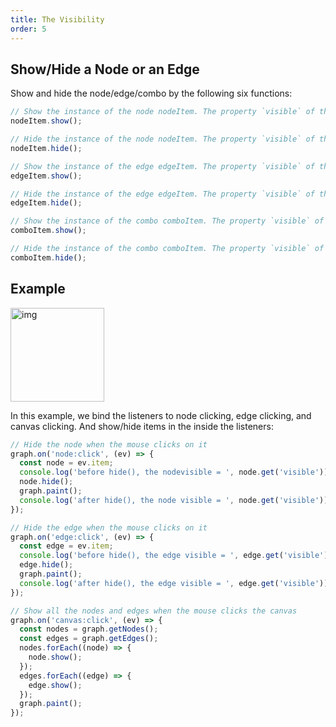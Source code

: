 ```yaml
---
title: The Visibility
order: 5
---
```


## Show/Hide a Node or an Edge

Show and hide the node/edge/combo by the following six functions:

```javascript
// Show the instance of the node nodeItem. The property `visible` of the node will be true after calling the following code
nodeItem.show();

// Hide the instance of the node nodeItem. The property `visible` of the node will be false after calling the following code
nodeItem.hide();

// Show the instance of the edge edgeItem. The property `visible` of the node will be true after calling the following code
edgeItem.show();

// Hide the instance of the edge edgeItem. The property `visible` of the node will be false after calling the following code
edgeItem.hide();

// Show the instance of the combo comboItem. The property `visible` of the node will be true after calling the following code
comboItem.show();

// Hide the instance of the combo comboItem. The property `visible` of the node will be false after calling the following code
comboItem.hide();
```

## Example

<img src='https://gw.alipayobjects.com/mdn/rms_f8c6a0/afts/img/A*N96mRKpyYZIAAAAAAAAAAABkARQnAQ' width=150 alt='img'/>

In this example, we bind the listeners to node clicking, edge clicking, and canvas clicking. And show/hide items in the inside the listeners:

```javascript
// Hide the node when the mouse clicks on it
graph.on('node:click', (ev) => {
  const node = ev.item;
  console.log('before hide(), the nodevisible = ', node.get('visible'));
  node.hide();
  graph.paint();
  console.log('after hide(), the node visible = ', node.get('visible'));
});

// Hide the edge when the mouse clicks on it
graph.on('edge:click', (ev) => {
  const edge = ev.item;
  console.log('before hide(), the edge visible = ', edge.get('visible'));
  edge.hide();
  graph.paint();
  console.log('after hide(), the edge visible = ', edge.get('visible'));
});

// Show all the nodes and edges when the mouse clicks the canvas
graph.on('canvas:click', (ev) => {
  const nodes = graph.getNodes();
  const edges = graph.getEdges();
  nodes.forEach((node) => {
    node.show();
  });
  edges.forEach((edge) => {
    edge.show();
  });
  graph.paint();
});
```
